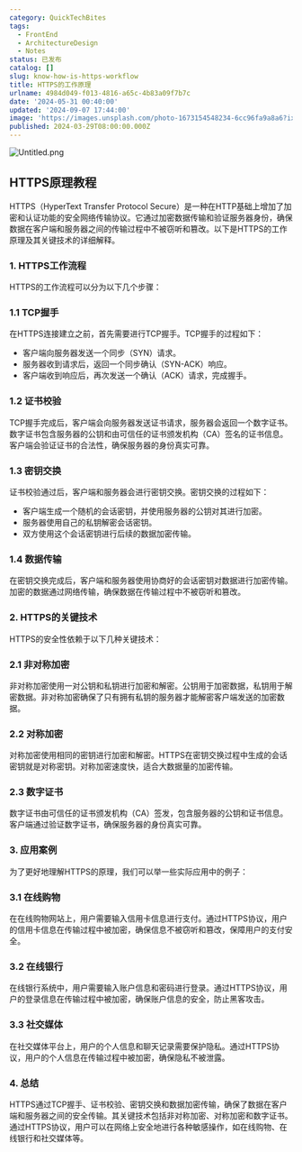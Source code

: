 ```yaml
---
category: QuickTechBites
tags:
  - FrontEnd
  - ArchitectureDesign
  - Notes
status: 已发布
catalog: []
slug: know-how-is-https-workflow
title: HTTPS的工作原理
urlname: 4984d049-f013-4816-a65c-4b83a09f7b7c
date: '2024-05-31 00:40:00'
updated: '2024-09-07 17:44:00'
image: 'https://images.unsplash.com/photo-1673154548234-6cc96fa9a8a6?ixlib=rb-4.0.3&q=85&fm=jpg&crop=entropy&cs=srgb'
published: 2024-03-29T08:00:00.000Z
---
```


![Untitled.png](https://prod-files-secure.s3.us-west-2.amazonaws.com/5d24fe63-e567-4804-86f9-9fdc62e13082/2950c759-0255-4c0a-becc-122aae8c82c0/Untitled.png?X-Amz-Algorithm=AWS4-HMAC-SHA256&X-Amz-Content-Sha256=UNSIGNED-PAYLOAD&X-Amz-Credential=ASIAZI2LB4662AM4EPCE%2F20250208%2Fus-west-2%2Fs3%2Faws4_request&X-Amz-Date=20250208T213222Z&X-Amz-Expires=3600&X-Amz-Security-Token=IQoJb3JpZ2luX2VjEH4aCXVzLXdlc3QtMiJGMEQCIBbrJtgwGhZcIMB4SZDsx%2FbP%2B3cShO50711UUO66j6i2AiBxLC%2Bedsh1JU84GLA8wPOq3utSdvFuOs4DcgDhUU75RCqIBAiX%2F%2F%2F%2F%2F%2F%2F%2F%2F%2F8BEAAaDDYzNzQyMzE4MzgwNSIMcDNpFR1Jt4i2QHFEKtwDBOFeqI7ntEA0MDsQ3p6sd%2Bcqebm4chHSD21QnJu04dbF0AHZtFmTh%2BoquqTDnU3g2lia22nxgEMWRjLx5Xt147gfeQSeXpooG7UWt%2Bj38BiQb2UdUIJPSk1%2FcndlaPOObC%2BkqN0IywL1GuWmvOWGuz2QP9YArVWx6BvuJCO5cbUn3YVU8Fw0OhxCMLb8EcJxQudXUS3dxMMF18f4PeENGQFp2bYanJlLwxMdxpmcLdFSFS1HI2wp9GbzOBCAE8EgQqlGX34SkUZshvX4d%2BwlIl517u6OphGm2leuE5jNC7BCilSWh0MwAtfgxA5y5YzHWPLr2URttGNZp1oJtPGvbu6mgMAkgtGzyaTerD9uLcss4DbVGydYBmAKI2H1wj6qayBIi0OVaFTBHhccV0LMTCST2nXNdxaqVQ%2Fe6qTxbMqvN%2B5%2BsdbrdLzLLvZNw5%2F9XawLFsZBrmohKTs90iTLJvryMbT39B9%2BtMnWqLNSV%2BvAb8S4rahl3tXsXXOQhtRYwkpEBt%2FMtIHlL91QK5ZWY5ktb4dSlJt%2Ft7TBJVRXpSBN%2F5O3pGbUJTGmQDOAzPg8buzjpjeFgRFkLZmvYm%2B61cYZs7mptA7tdyFszbIM4t6tS8pdWu9NfcSZZhkw%2BZafvQY6pgHxPKWdLxvNJk1H00i41dBbPhapRUZbc9mIw%2Bn74pX%2BNd7o4Uo1cl%2Bez%2FbupOX2Qj8HlNoRBny4u4FJZhcRCUJhStMoxV103oNnGXA1eCfilxIEM65GKqgEKHs%2BMJjOUQKBTf5D%2FGcyKZ6n8BZ6c9b5%2BOZ%2FukBs69tkPZI%2BhFGMdcg%2FdLoMZisrt6Cl507d3S0kPS9HNcbv3%2Bz0FuIu1PMwUthv4H4K&X-Amz-Signature=ef5f290fd694d00290db28ccd12ff1c7ba7115208c3815bb9593cc4da6d4f4dd&X-Amz-SignedHeaders=host&x-id=GetObject)


## HTTPS原理教程


HTTPS（HyperText Transfer Protocol Secure）是一种在HTTP基础上增加了加密和认证功能的安全网络传输协议。它通过加密数据传输和验证服务器身份，确保数据在客户端和服务器之间的传输过程中不被窃听和篡改。以下是HTTPS的工作原理及其关键技术的详细解释。


### 1. HTTPS工作流程


HTTPS的工作流程可以分为以下几个步骤：


### 1.1 TCP握手


在HTTPS连接建立之前，首先需要进行TCP握手。TCP握手的过程如下：

- 客户端向服务器发送一个同步（SYN）请求。
- 服务器收到请求后，返回一个同步确认（SYN-ACK）响应。
- 客户端收到响应后，再次发送一个确认（ACK）请求，完成握手。

### 1.2 证书校验


TCP握手完成后，客户端会向服务器发送证书请求，服务器会返回一个数字证书。数字证书包含服务器的公钥和由可信任的证书颁发机构（CA）签名的证书信息。客户端会验证证书的合法性，确保服务器的身份真实可靠。


### 1.3 密钥交换


证书校验通过后，客户端和服务器会进行密钥交换。密钥交换的过程如下：

- 客户端生成一个随机的会话密钥，并使用服务器的公钥对其进行加密。
- 服务器使用自己的私钥解密会话密钥。
- 双方使用这个会话密钥进行后续的数据加密传输。

### 1.4 数据传输


在密钥交换完成后，客户端和服务器使用协商好的会话密钥对数据进行加密传输。加密的数据通过网络传输，确保数据在传输过程中不被窃听和篡改。


### 2. HTTPS的关键技术


HTTPS的安全性依赖于以下几种关键技术：


### 2.1 非对称加密


非对称加密使用一对公钥和私钥进行加密和解密。公钥用于加密数据，私钥用于解密数据。非对称加密确保了只有拥有私钥的服务器才能解密客户端发送的加密数据。


### 2.2 对称加密


对称加密使用相同的密钥进行加密和解密。HTTPS在密钥交换过程中生成的会话密钥就是对称密钥。对称加密速度快，适合大数据量的加密传输。


### 2.3 数字证书


数字证书由可信任的证书颁发机构（CA）签发，包含服务器的公钥和证书信息。客户端通过验证数字证书，确保服务器的身份真实可靠。


### 3. 应用案例


为了更好地理解HTTPS的原理，我们可以举一些实际应用中的例子：


### 3.1 在线购物


在在线购物网站上，用户需要输入信用卡信息进行支付。通过HTTPS协议，用户的信用卡信息在传输过程中被加密，确保信息不被窃听和篡改，保障用户的支付安全。


### 3.2 在线银行


在线银行系统中，用户需要输入账户信息和密码进行登录。通过HTTPS协议，用户的登录信息在传输过程中被加密，确保账户信息的安全，防止黑客攻击。


### 3.3 社交媒体


在社交媒体平台上，用户的个人信息和聊天记录需要保护隐私。通过HTTPS协议，用户的个人信息在传输过程中被加密，确保隐私不被泄露。


### 4. 总结


HTTPS通过TCP握手、证书校验、密钥交换和数据加密传输，确保了数据在客户端和服务器之间的安全传输。其关键技术包括非对称加密、对称加密和数字证书。通过HTTPS协议，用户可以在网络上安全地进行各种敏感操作，如在线购物、在线银行和社交媒体等。

